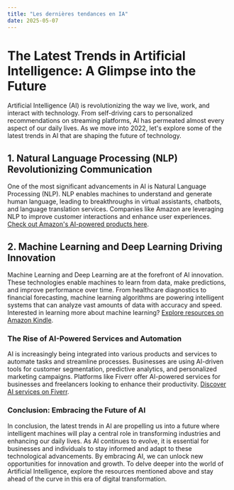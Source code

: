 ```yaml
---
title: "Les dernières tendances en IA"
date: 2025-05-07
---
```


# The Latest Trends in Artificial Intelligence: A Glimpse into the Future

Artificial Intelligence (AI) is revolutionizing the way we live, work, and interact with technology. From self-driving cars to personalized recommendations on streaming platforms, AI has permeated almost every aspect of our daily lives. As we move into 2022, let's explore some of the latest trends in AI that are shaping the future of technology.

## 1. Natural Language Processing (NLP) Revolutionizing Communication

One of the most significant advancements in AI is Natural Language Processing (NLP). NLP enables machines to understand and generate human language, leading to breakthroughs in virtual assistants, chatbots, and language translation services. Companies like Amazon are leveraging NLP to improve customer interactions and enhance user experiences. [Check out Amazon's AI-powered products here](https://www.amazon.fr/amazonprime?_encoding=UTF8&primeCampaignId=prime_assoc_ft&tag=zenzen0d-21France).

## 2. Machine Learning and Deep Learning Driving Innovation

Machine Learning and Deep Learning are at the forefront of AI innovation. These technologies enable machines to learn from data, make predictions, and improve performance over time. From healthcare diagnostics to financial forecasting, machine learning algorithms are powering intelligent systems that can analyze vast amounts of data with accuracy and speed. Interested in learning more about machine learning? [Explore resources on Amazon Kindle](https://www.amazon.fr/kindle-dbs/hz/signup?tag=zenzen0d-21France).

### The Rise of AI-Powered Services and Automation

AI is increasingly being integrated into various products and services to automate tasks and streamline processes. Businesses are using AI-driven tools for customer segmentation, predictive analytics, and personalized marketing campaigns. Platforms like Fiverr offer AI-powered services for businesses and freelancers looking to enhance their productivity. [Discover AI services on Fiverr](https://go.fiverr.com/visit/?bta=1071918&brand=fiverrmarketplace).

### Conclusion: Embracing the Future of AI

In conclusion, the latest trends in AI are propelling us into a future where intelligent machines will play a central role in transforming industries and enhancing our daily lives. As AI continues to evolve, it is essential for businesses and individuals to stay informed and adapt to these technological advancements. By embracing AI, we can unlock new opportunities for innovation and growth. To delve deeper into the world of Artificial Intelligence, explore the resources mentioned above and stay ahead of the curve in this era of digital transformation.